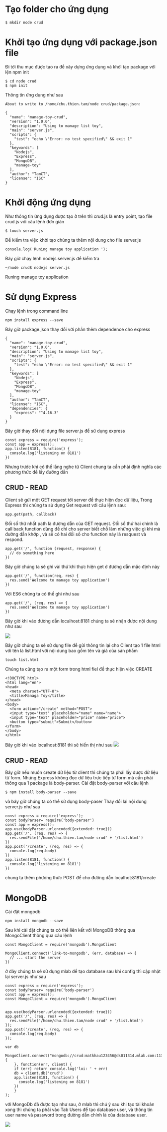 # Tạo folder cho ứng dụng
```
$ mkdir node crud
```
# Khởi tạo ứng dụng với package.json file
Đi tới thu mục được tạo ra để xây dựng ứng dụng và khởi tạo package với lện npm init
```
$ cd node crud
$ npm init
```
Thông tin ứng dụng như sau 
```
About to write to /home/chu.thien.tam/node crud/package.json:

{
  "name": "manage-toy-crud",
  "version": "1.0.0",
  "description": "Using to manage list toy",
  "main": "server.js",
  "scripts": {
    "test": "echo \"Error: no test specified\" && exit 1"
  },
  "keywords": [
    "Nodejs",
    "Express",
    "MongoDB",
    "manage-toy"
  ],
  "author": "TamCT",
  "license": "ISC"
}
```
# Khởi động ứng dụng
Như thông tin ứng dụng được tạo ở trên thì crud.js là entry point, tạo file crud.js với câu lệnh đơn giản
```
$ touch server.js
```
Để kiểm tra việc khởi tạo chúng ta thêm nội dung cho file server.js
```
console.log('Runing manage toy application ');
```
Bây giờ chạy lệnh nodejs server.js để kiểm tra 
```
~/node crud$ nodejs server.js
```
Runing manage toy application 

# Sử dụng Express
Chạy lệnh  trong command line
```
npm install express --save
```
Bây giờ package.json thay đổi với phần thêm dependence cho express 
```
{
  "name": "manage-toy-crud",
  "version": "1.0.0",
  "description": "Using to manage list toy",
  "main": "server.js",
  "scripts": {
    "test": "echo \"Error: no test specified\" && exit 1"
  },
  "keywords": [
    "Nodejs",
    "Express",
    "MongoDB",
    "manage-toy"
  ],
  "author": "TamCT",
  "license": "ISC",
  "dependencies": {
    "express": "^4.16.3"
  }
}
```
Bây giờ thay đổi nội dụng file server.js để sử dụng express 
```
const express = require('express');
const app = express();
app.listen(8181, function() {
  console.log('listening on 8181')
})
```
Nhưng trước khi có thể lắng nghe từ Client chung ta cần phải định nghĩa các phương thức để lấy đường dẫn 
## CRUD - READ
Client sẽ gửi một GET request tới server để thực hiện đọc dữ liệu, Trong Express thì chúng ta sử dụng Get request với câu lệnh sau:
```
app.get(path, callback)
```
Đối số thứ nhất path là đường dẫn của GET request.
Đối số thứ hai chính là call back function dùng để chỉ cho server biết chỗ làm những việc gì khi mà đường dẫn khớp , và sẽ có hai đối số cho function này là resquest và respond.
```
app.get('/', function (request, response) {
  // do something here
})
```
Bây giờ chúng ta sẽ ghi vài thứ khi thực hiện get ở đường dẫn mặc định này
```
app.get('/', function(req, res) {
  res.send('Welcome to manage toy application')
})
```
Với ES6 chúng ta có thể ghi như sau 
```
app.get('/', (req, res) => {
  res.send('Welcome to manage toy application')
})
```
Bây giờ khi vào đường dẫn localhost:8181 chúng ta sẽ nhận được nội dung như sau

![](https://images.viblo.asia/422350df-83f9-4166-9bd8-b900fbd28640.png)

Bây giờ chúng ta sẽ sử dụng file để gửi thông tin lại cho Client 
tạo 1 file html với tên là list.html với nội dung bao gồm tên và giá của sản phẩm
```
touch list.html
```
Chúng ta cũng tạo ra một form trong html fiel để thực hiện việc CREATE

```
<!DOCTYPE html>
<html lang="en">
<head>
  <meta charset="UTF-8">
  <title>Managa Toy</title>
</head>
<body>
  <form action="/create" method="POST">
  <input type="text" placeholder="name" name="name">
  <input type="text" placeholder="price" name="price">
  <button type="submit">Submit</button>
</form>
</body>
</html>
```
Bây giờ khi vào localhost:8181 thì sẽ hiển thị như sau
![](https://images.viblo.asia/aa2dee32-9384-441d-8763-6bc5d567e602.png)

## CRUD - READ
Bây giờ nếu muốn create dữ liệu từ client thì chúng ta phải lấy được dữ liệu từ form. Nhưng  Express không đọc dữ liệu trực tiếp từ form mà cần phải thông qua 1 package là body-parser.
Cài đặt body-parser với câu lệnh 
```
$ npm install body-parser --save
```
và bây giờ chúng ta có thể sử dụng body-paser 
Thay đổi lại nội dung server.js như sau 
```
const express = require('express');
const bodyParser= require('body-parser')
const app = express();
app.use(bodyParser.urlencoded({extended: true}))
app.get('/', (req, res) => {
  res.sendFile('/home/chu.thien.tam/node crud' + '/list.html')
})
app.post('/create', (req, res) => {
  console.log(req.body)
})
app.listen(8181, function() {
  console.log('listening on 8181')
})
```
chung ta thêm phương thức POST để cho đường dẫn 
localhot:8181/create 
# MongoDB
Cài đặt mongodb 
```
npm install mongodb --save
```
Sau khi cài đặt chúng ta có thể liên kết với MongoDB thông qua MongoClient thông qua câu lệnh
```
const MongoClient = require('mongodb').MongoClient

MongoClient.connect('link-to-mongodb', (err, database) => {
  // ... start the server
})
```
ở đây chúng ta sẽ sử dụng mlab để tạo database 
sau khi config thì cập nhật lại server.js như sau 
```
const express = require('express');
const bodyParser= require('body-parser')
const app = express();
const MongoClient = require('mongodb').MongoClient


app.use(bodyParser.urlencoded({extended: true}))
app.get('/', (req, res) => {
  res.sendFile('/home/chu.thien.tam/node crud' + '/list.html')
});
app.post('/create', (req, res) => {
  console.log(req.body)
});

var db

MongoClient.connect("mongodb://crud:matkhau123456@ds011314.mlab.com:11314/node", { 
    }, function(err, client) {
 	if (err) return console.log('loi: ' + err)
	db = client.db('crud') 
	app.listen(8181, function() {
	  console.log('listening on 8181')
	})
    }
);
```
với MongoDb đã được tạo như sau, ở mlab thì chú ý sau khi tạo tài khoản xong thì chúng ta phải vào Tab Users để tạo database user, và thông tin user name và password trong đường dẫn chính là của database user.

![](https://images.viblo.asia/3a48839d-4258-427f-9619-3746e195faa4.png)